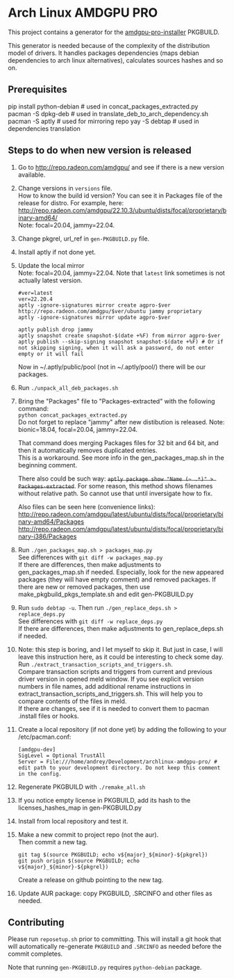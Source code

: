 # Arch Linux AMDGPU PRO

This project contains a generator for the [amdgpu-pro-installer](https://aur.archlinux.org/pkgbase/amdgpu-pro-installer) PKGBUILD.

This generator is needed because of the complexity of the distribution model of drivers. It handles packages dependencies (maps debian dependencies to arch linux alternatives), calculates sources hashes and so on.

## Prerequisites

pip install python-debian # used in concat_packages_extracted.py  
pacman -S dpkg-deb # used in translate_deb_to_arch_dependency.sh  
pacman -S aptly # used for mirroring repo
yay -S debtap # used in dependencies translation

## Steps to do when new version is released
1. Go to http://repo.radeon.com/amdgpu/ and see if there is a new version available.
2. Change versions in `versions` file.  
   How to know the build id version? You can see it in Packages file of the release for distro. For example, here: http://repo.radeon.com/amdgpu/22.10.3/ubuntu/dists/focal/proprietary/binary-amd64/  
   Note: focal=20.04, jammy=22.04.
3. Change pkgrel, url_ref in `gen-PKGBUILD.py` file.
4. Install aptly if not done yet.
5. Update the local mirror  
   Note: focal=20.04, jammy=22.04.
   Note that `latest` link sometimes is not actually latest version.
   ```
   #ver=latest
   ver=22.20.4
   aptly -ignore-signatures mirror create agpro-$ver http://repo.radeon.com/amdgpu/$ver/ubuntu jammy proprietary
   aptly -ignore-signatures mirror update agpro-$ver

   aptly publish drop jammy
   aptly snapshot create snapshot-$(date +%F) from mirror agpro-$ver
   aptly publish --skip-signing snapshot snapshot-$(date +%F) # Or if not skipping signing, when it will ask a password, do not enter empty or it will fail
   ```

   Now in ~/.aptly/public/pool (not in ~/.aptly/pool/) there will be our packages.
6. Run `./unpack_all_deb_packages.sh`
7. Bring the "Packages" file to "Packages-extracted" with the following command:    
   `python concat_packages_extracted.py`  
   Do not forget to replace "jammy" after new distibution is released. Note: bionic=18.04, focal=20.04, jammy=22.04.

   That command does merging Packages files for 32 bit and 64 bit, and then it automatically removes duplicated entries.  
   This is a workaround. See more info in the gen_packages_map.sh in the beginning comment.

   There also could be such way: <s>`aptly package show "Name (~ .*)" > Packages-extracted`</s>. For some reason, this method shows filenames without relative path. So cannot use that until inversigate how to fix.
   
   Also files can be seen here (convenience links):
   http://repo.radeon.com/amdgpu/latest/ubuntu/dists/focal/proprietary/binary-amd64/Packages  
   http://repo.radeon.com/amdgpu/latest/ubuntu/dists/focal/proprietary/binary-i386/Packages
8. Run `./gen_packages_map.sh > packages_map.py`  
   See differences with `git diff -w packages_map.py`  
   If there are differences, then make adjustments to gen_packages_map.sh if needed. Especially, look for the new appeared packages (they will have empty comment) and removed packages. If there are new or removed packages, then use make_pkgbuild_pkgs_template.sh and edit gen-PKGBUILD.py
9. Run `sudo debtap -u`. Then run `./gen_replace_deps.sh > replace_deps.py`  
    See differences with `git diff -w replace_deps.py`  
    If there are differences, then make adjustments to gen_replace_deps.sh if needed.
10. Note: this step is boring, and I let myself to skip it. But just in case, I will leave this instruction here, as it could be interesting to check some day.  
    Run `./extract_transaction_scripts_and_triggers.sh`.  
    Compare transaction scripts and triggers from current and previous driver version in opened meld window.
    If you see explicit version numbers in file names, add additional rename instructions in extract_transaction_scripts_and_triggers.sh. This will help you to compare contents of the files in meld.  
    If there are changes, see if it is needed to convert them to pacman .install files or hooks.  
     
11. Create a local repository (if not done yet) by adding the following to your /etc/pacman.conf:
     ```
     [amdgpu-dev]
     SigLevel = Optional TrustAll
     Server = File:///home/andrey/Development/archlinux-amdgpu-pro/ # edit path to your development directory. Do not keep this comment in the config.
     ```
12. Regenerate PKGBUILD with `./remake_all.sh`
13. If you notice empty license in PKGBUILD, add its hash to the licenses_hashes_map in gen-PKGBUILD.py
14. Install from local repository and test it.
15. Make a new commit to project repo (not the aur).  
    Then commit a new tag.
     ```
     git tag $(source PKGBUILD; echo v${major}_${minor}-${pkgrel})
     git push origin $(source PKGBUILD; echo v${major}_${minor}-${pkgrel})
     ```
    Create a release on github pointing to the new tag.
17. Update AUR package: copy PKGBUILD, .SRCINFO and other files as needed.

## Contributing

Please run `reposetup.sh` prior to committing. This will install a git hook
that will automatically re-generate `PKGBUILD` and `.SRCINFO` as needed
before the commit completes.

Note that running `gen-PKGBUILD.py` requires `python-debian` package.
